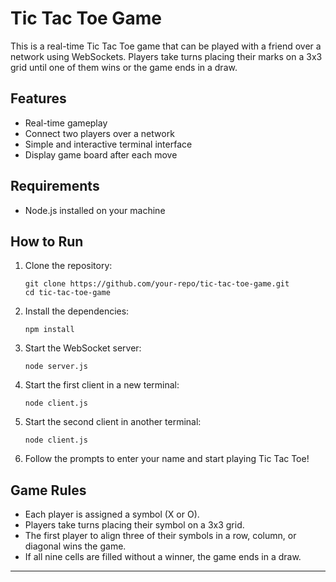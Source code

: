 # Tic Tac Toe Game

This is a real-time Tic Tac Toe game that can be played with a friend over a network using WebSockets. Players take turns placing their marks on a 3x3 grid until one of them wins or the game ends in a draw.

## Features

- Real-time gameplay
- Connect two players over a network
- Simple and interactive terminal interface
- Display game board after each move

## Requirements

- Node.js installed on your machine

## How to Run

1. Clone the repository:

   ```
   git clone https://github.com/your-repo/tic-tac-toe-game.git
   cd tic-tac-toe-game
   ```

2. Install the dependencies:

   ```
   npm install
   ```

3. Start the WebSocket server:

   ```
   node server.js
   ```

4. Start the first client in a new terminal:

   ```
   node client.js
   ```

5. Start the second client in another terminal:

   ```
   node client.js
   ```

6. Follow the prompts to enter your name and start playing Tic Tac Toe!

## Game Rules

- Each player is assigned a symbol (X or O).
- Players take turns placing their symbol on a 3x3 grid.
- The first player to align three of their symbols in a row, column, or diagonal wins the game.
- If all nine cells are filled without a winner, the game ends in a draw.

---
